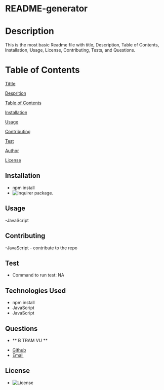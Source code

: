 
# README-generator   

# Description   
This is the most basic Readme file with title, Description, Table of Contents, Installation, Usage, License, Contributing, Tests, and Questions.   

# Table of Contents 
[Tittle](#readme-generator)  

[Desprition](#Desprition)

[Table of Contents](#Table-of-Content)  

[Installation](#Installation)  

[Usage](#Usage)  

[Contributing](#Contributing)  

[Test](#Test)

[Author](#Author)  

[License](#License)  
 

## Installation  
- npm install 
- ![Inquirer package](https://www.npmjs.com/package/inquirer).

## Usage
-JavaScript

## Contributing  
-JavaScript - contribute to the repo  

## Test 

- Command to run test:  NA

## Technologies Used
 - npm install   
 - JavaScript   
 - JavaScript  


## Questions

* ** B TRAM VU ** 

- [Github](vubao2303)
- [Email](bbbvut@gmail.com)

## License   

- ![License](https://img.shields.io/badge/license-MTI-blue.svg)

